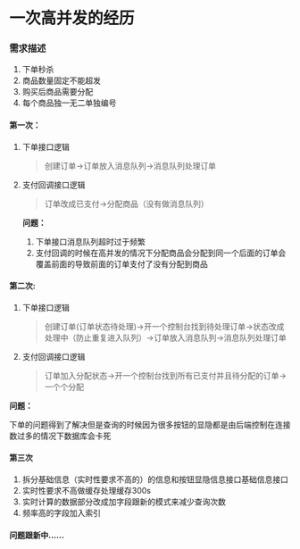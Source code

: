 # 一次高并发的经历

### 需求描述

1. 下单秒杀
2. 商品数量固定不能超发
3. 购买后商品需要分配
4. 每个商品独一无二单独编号



#### 第一次：

1. 下单接口逻辑

   >创建订单->订单放入消息队列->消息队列处理订单

2. 支付回调接口逻辑

   > 订单改成已支付->分配商品（没有做消息队列）

   **问题：**

   1. 下单接口消息队列超时过于频繁
   2. 支付回调的时候在高并发的情况下分配商品会分配到同一个后面的订单会覆盖前面的导致前面的订单支付了没有分配到商品

#### 第二次:
1. 下单接口逻辑

   >创建订单(订单状态待处理)->开一个控制台找到待处理订单->状态改成处理中（防止重复进入队列）->订单放入消息队列->消息队列处理订单

2. 支付回调接口逻辑

   > 订单加入分配状态->开一个控制台找到所有已支付并且待分配的订单->一个个分配
   
   

**问题：**

下单的问题得到了解决但是查询的时候因为很多按钮的显隐都是由后端控制在连接数过多的情况下数据库会卡死

#### 第三次

1. 拆分基础信息（实时性要求不高的）的信息和按钮显隐信息接口基础信息接口
2. 实时性要求不高做缓存处理缓存300s
3. 实时计算的数据部分改成加字段跟新的模式来减少查询次数
4. 频率高的字段加入索引



#### 问题跟新中......